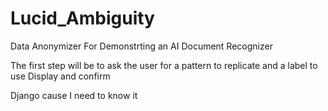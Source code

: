 # Lucid_Ambiguity
Data Anonymizer For Demonstrting an AI Document Recognizer

The first step will be to ask the user for a pattern to replicate and a label to use
Display and confirm

Django cause I need to know it



